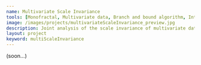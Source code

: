```yaml
---
name: Multivariate Scale Invariance
tools: [Monofractal, Multivariate data, Branch and bound algorithm, Internet traffic]
image: /images/projects/multivariateScaleInvariance_preview.jpg
description: Joint analysis of the scale invariance of multivariate data.
layout: project
keyword: multiScaleInvariance
---
```


(soon...)

